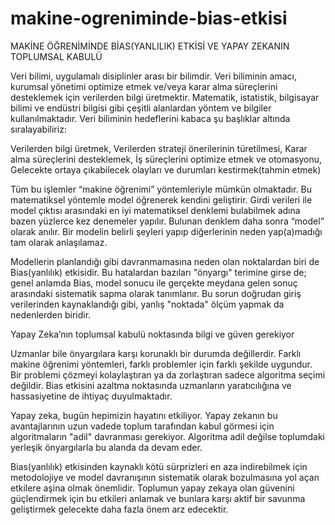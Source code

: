 ﻿# makine-ogreniminde-bias-etkisi
 
MAKİNE ÖĞRENİMİNDE BİAS(YANLILIK) ETKİSİ VE YAPAY ZEKANIN TOPLUMSAL KABULÜ

Veri bilimi, uygulamalı disiplinler arası bir bilimdir. Veri biliminin amacı, kurumsal yönetimi optimize etmek ve/veya karar alma süreçlerini desteklemek için verilerden bilgi üretmektir. Matematik, istatistik, bilgisayar bilimi ve endüstri bilgisi gibi çeşitli alanlardan yöntem ve bilgiler kullanılmaktadır. Veri biliminin hedeflerini kabaca şu başlıklar altında sıralayabiliriz:

Verilerden bilgi üretmek,
Verilerden strateji önerilerinin türetilmesi,
Karar alma süreçlerini desteklemek,
İş süreçlerini optimize etmek ve otomasyonu,
Gelecekte ortaya çıkabilecek olayları ve durumları kestirmek(tahmin etmek)


 Tüm bu işlemler “makine öğrenimi” yöntemleriyle mümkün olmaktadır. Bu matematiksel yöntemle model öğrenerek kendini geliştirir. Girdi verileri ile model çıktısı arasındaki en iyi matematiksel denklemi bulabilmek adına bazen yüzlerce kez denemeler yapılır. Bulunan denklem daha sonra “model” olarak anılır. Bir modelin belirli şeyleri yapıp diğerlerinin neden yap(a)madığı tam olarak anlaşılamaz. 


Modellerin planlandığı gibi davranmamasına neden olan noktalardan biri de Bias(yanlılık) etkisidir. Bu hatalardan bazıları "önyargı" terimine girse de; genel anlamda Bias, model sonucu ile gerçekte meydana gelen sonuç arasındaki sistematik sapma olarak tanımlanır. Bu sorun doğrudan giriş verilerinden kaynaklandığı gibi, yanlış "noktada" ölçüm yapmak da nedenlerden biridir.


Yapay Zeka’nın toplumsal kabulü noktasında bilgi ve güven gerekiyor

Uzmanlar bile önyargılara karşı korunaklı bir durumda değillerdir. Farklı makine öğrenimi yöntemleri, farklı problemler için farklı şekilde uygundur. Bir problemi çözmeyi kolaylaştıran ya da zorlaştıran sadece algoritma seçimi değildir. Bias etkisini azaltma noktasında uzmanların yaratıcılığına ve hassasiyetine de ihtiyaç duyulmaktadır. 


Yapay zeka, bugün hepimizin hayatını etkiliyor. Yapay zekanın bu avantajlarının uzun vadede toplum tarafından kabul görmesi için algoritmaların "adil" davranması gerekiyor. Algoritma adil değilse toplumdaki yerleşik önyargılarla bu alanda da devam eder.


Bias(yanlılık) etkisinden kaynaklı kötü sürprizleri en aza indirebilmek için metodolojiye ve model davranışının sistematik olarak bozulmasına yol açan etkilere aşina olmak önemlidir. Toplumun yapay zekaya olan güvenini güçlendirmek için bu etkileri anlamak ve bunlara karşı aktif bir savunma geliştirmek gelecekte daha fazla önem arz edecektir.
